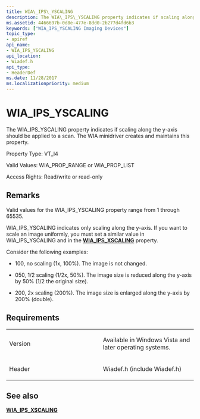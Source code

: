 ```yaml
---
title: WIA\_IPS\_YSCALING
description: The WIA\_IPS\_YSCALING property indicates if scaling along the y-axis should be applied to a scan. The WIA minidriver creates and maintains this property.
ms.assetid: 4466697b-0d8e-477e-8dd0-2b277d4fd6b3
keywords: ["WIA_IPS_YSCALING Imaging Devices"]
topic_type:
- apiref
api_name:
- WIA_IPS_YSCALING
api_location:
- Wiadef.h
api_type:
- HeaderDef
ms.date: 11/28/2017
ms.localizationpriority: medium
---
```


# WIA\_IPS\_YSCALING


The WIA\_IPS\_YSCALING property indicates if scaling along the y-axis should be applied to a scan. The WIA minidriver creates and maintains this property.

Property Type: VT\_I4

Valid Values: WIA\_PROP\_RANGE or WIA\_PROP\_LIST

Access Rights: Read/write or read-only

Remarks
-------

Valid values for the WIA\_IPS\_YSCALING property range from 1 through 65535.

WIA\_IPS\_YSCALING indicates only scaling along the y-axis. If you want to scale an image uniformly, you must set a similar value in WIA\_IPS\_YSCALING and in the [**WIA\_IPS\_XSCALING**](wia-ips-xscaling.md) property.

Consider the following examples:

-   100, no scaling (1x, 100%). The image is not changed.

-   050, 1/2 scaling (1/2x, 50%). The image size is reduced along the y-axis by 50% (1/2 the original size).

-   200, 2x scaling (200%). The image size is enlarged along the y-axis by 200% (double).

Requirements
------------

<table>
<colgroup>
<col width="50%" />
<col width="50%" />
</colgroup>
<tbody>
<tr class="odd">
<td><p>Version</p></td>
<td><p>Available in Windows Vista and later operating systems.</p></td>
</tr>
<tr class="even">
<td><p>Header</p></td>
<td>Wiadef.h (include Wiadef.h)</td>
</tr>
</tbody>
</table>

## See also


[**WIA\_IPS\_XSCALING**](wia-ips-xscaling.md)

 

 






